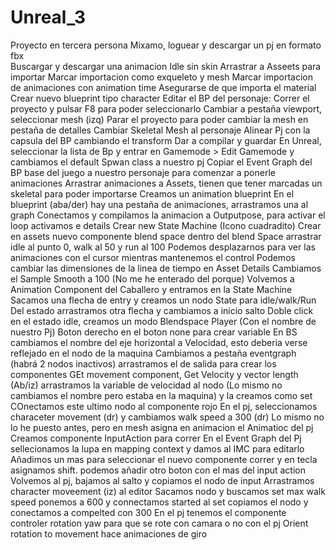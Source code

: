 # Unreal_3
Proyecto en tercera persona
Mixamo, loguear y descargar un pj en formato fbx    
Buscargar y descargar una animacion Idle sin skin
Arrastrar a Asseets para importar
Marcar importacion como exqueleto y mesh
Marcar importacion de animaciones con animation time
Asegurarse de que importa el material
Crear nuevo blueprint tipo character
Editar el BP del personaje: Correr el proyecto y pulsar F8 para poder seleccionarlo
Cambiar a pestaña viewport, seleccionar mesh (izq)
Parar el proyecto para poder cambiar la mesh en pestaña de detalles
Cambiar Skeletal Mesh al personaje
Alinear Pj con la capsula del BP cambiando el transform
Dar a compilar y guardar
En Unreal, seleccionar la lista de Bp y entrar en Gamemode > Edit Gamemode y cambiamos el default Spwan class a nuestro pj
Copiar el Event Graph del BP base del juego a nuestro personaje para comenzar a ponerle animaciones
Arrastrar animaciones a Assets, tienen que tener marcadas un skeletal para poder importarse
Creamos un animation blueprint
En el blueprint (aba/der) hay una pestaña de animaciones, arrastramos una al graph
Conectamos y compilamos la animacion a Outputpose, para activar el loop activamos e details
Crear new State Machine (Icono cuadradito)
Crear en assets nuevo componente blend space
dentro del blend Space arrastrar idle al punto 0, walk al 50 y run al 100
Podemos desplazarnos para ver las animaciones con el cursor mientras mantenemos el control
Podemos cambiar las dimensiones de la linea de tiempo en Asset Details
Cambiamos el Sample Smooth a 100 (No me he enterado del porque)
Volvemos a Animation Component del Caballero y entramos en la State Machine
Sacamos una flecha de entry y creamos un nodo State para idle/walk/Run
Del estado arrastramos otra flecha y cambiamos a inicio salto
Doble click en el estado idle, creamos un modo Blendspace Player (Con el nombre de nuestro Pj)
Boton derecho en el boton none para crear variable
En BS cambiamos el nombre del eje horizontal a Velocidad, esto deberia verse reflejado en el nodo de la maquina
Cambiamos a pestaña eventgraph (habrá 2 nodos inactivos)
arrastramos el de salida para crear los componentes GEt movement component, Get Velocity y vector length
(Ab/iz) arrastramos la variable de velocidad al nodo (Lo mismo no cambiamos el nombre pero estaba en la maquina) y la creamos como set
COnectamos este ultimo nodo al componente rojo
En el pj, seleccionamos characeter movement (dr) y cambiamos walk speed a 300 (dr)
Lo mismo no lo he puesto antes, pero en mesh asigna en animacion el Animatioc del pj
Creamos componente InputAction para correr
En el Event Graph del Pj sellecionamos la lupa en mapping context y damos al IMC para editarlo
Añadimos un mas para seleccionar el nuevo componente correr y en tecla asignamos shift.
podemos añadir otro boton con el mas del input action
Volvemos al pj, bajamos al salto y  copiamos el nodo de input
Arrastramos character moveement (iz) al editor
Sacamos nodo y buscamos set max walk speed
ponemos a 600 y connectamos started al set
copiamos el nodo y conectamos a compelted con 300
En el pj tenemos el componente controler rotation yaw para que se rote con camara o no con el pj
Orient rotation to movement hace animaciones de giro
